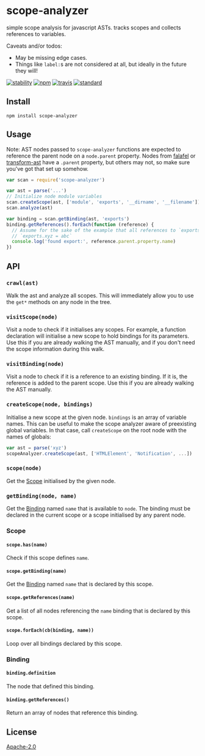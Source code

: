 # scope-analyzer

simple scope analysis for javascript ASTs. tracks scopes and collects references to variables.

Caveats and/or todos:

 - May be missing edge cases.
 - Things like `label:`s are not considered at all, but ideally in the future they will!

[![stability][stability-image]][stability-url]
[![npm][npm-image]][npm-url]
[![travis][travis-image]][travis-url]
[![standard][standard-image]][standard-url]

[stability-image]: https://img.shields.io/badge/stability-experimental-orange.svg?style=flat-square
[stability-url]: https://nodejs.org/api/documentation.html#documentation_stability_index
[npm-image]: https://img.shields.io/npm/v/scope-analyzer.svg?style=flat-square
[npm-url]: https://www.npmjs.com/package/scope-analyzer
[travis-image]: https://img.shields.io/travis/goto-bus-stop/scope-analyzer.svg?style=flat-square
[travis-url]: https://travis-ci.org/goto-bus-stop/scope-analyzer
[standard-image]: https://img.shields.io/badge/code%20style-standard-brightgreen.svg?style=flat-square
[standard-url]: http://npm.im/standard

## Install

```
npm install scope-analyzer
```

## Usage

Note: AST nodes passed to `scope-analyzer` functions are expected to reference the parent node on a `node.parent` property.
Nodes from [falafel](https://github.com/substack/node-falafel) or [transform-ast](https://github.com/goto-bus-stop/transform-ast) have a `.parent` property, but others may not, so make sure you've got that set up somehow.

```js
var scan = require('scope-analyzer')

var ast = parse('...')
// Initialize node module variables
scan.createScope(ast, ['module', 'exports', '__dirname', '__filename'])
scan.analyze(ast)

var binding = scan.getBinding(ast, 'exports')
binding.getReferences().forEach(function (reference) {
  // Assume for the sake of the example that all references to `exports` are assignments like
  // `exports.xyz = abc`
  console.log('found export:', reference.parent.property.name)
})
```

## API

### `crawl(ast)`

Walk the ast and analyze all scopes. This will immediately allow you to use the `get*` methods on any node in the tree.

### `visitScope(node)`

Visit a node to check if it initialises any scopes.
For example, a function declaration will initialise a new scope to hold bindings for its parameters.
Use this if you are already walking the AST manually, and if you don't need the scope information during this walk.

### `visitBinding(node)`

Visit a node to check if it is a reference to an existing binding.
If it is, the reference is added to the parent scope.
Use this if you are already walking the AST manually.

### `createScope(node, bindings)`

Initialise a new scope at the given node. `bindings` is an array of variable names.
This can be useful to make the scope analyzer aware of preexisting global variables.
In that case, call `createScope` on the root node with the names of globals:

```js
var ast = parse('xyz')
scopeAnalyzer.createScope(ast, ['HTMLElement', 'Notification', ...])
```

### `scope(node)`

Get the [Scope](#scope) initialised by the given node.

### `getBinding(node, name)`

Get the [Binding](#binding) named `name` that is available to `node`.
The binding must be declared in the current scope or a scope initialised by any parent node.

### Scope

#### `scope.has(name)`

Check if this scope defines `name`.

#### `scope.getBinding(name)`

Get the [Binding](#binding) named `name` that is declared by this scope.

#### `scope.getReferences(name)`

Get a list of all nodes referencing the `name` binding that is declared by this scope.

#### `scope.forEach(cb(binding, name))`

Loop over all bindings declared by this scope.

### Binding

#### `binding.definition`

The node that defined this binding.

#### `binding.getReferences()`

Return an array of nodes that reference this binding.

## License

[Apache-2.0](LICENSE.md)
